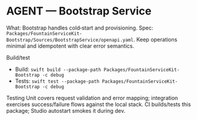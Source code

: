 # AGENT — Bootstrap Service

What: Bootstrap handles cold‑start and provisioning. Spec: `Packages/FountainServiceKit-Bootstrap/Sources/BootstrapService/openapi.yaml`. Keep operations minimal and idempotent with clear error semantics.

Build/test
- Build: `swift build --package-path Packages/FountainServiceKit-Bootstrap -c debug`
- Tests: `swift test --package-path Packages/FountainServiceKit-Bootstrap -c debug`

Testing
Unit covers request validation and error mapping; integration exercises success/failure flows against the local stack. CI builds/tests this package; Studio autostart smokes it during dev.

